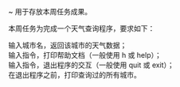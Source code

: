 ~ 用于存放本周任务成果。


本周任务为完成一个天气查询程序，要求如下：

输入城市名，返回该城市的天气数据；  
输入指令，打印帮助文档（一般使用 h 或 help）；    
输入指令，退出程序的交互（一般使用 quit 或 exit）；  
在退出程序之前，打印查询过的所有城市。  

